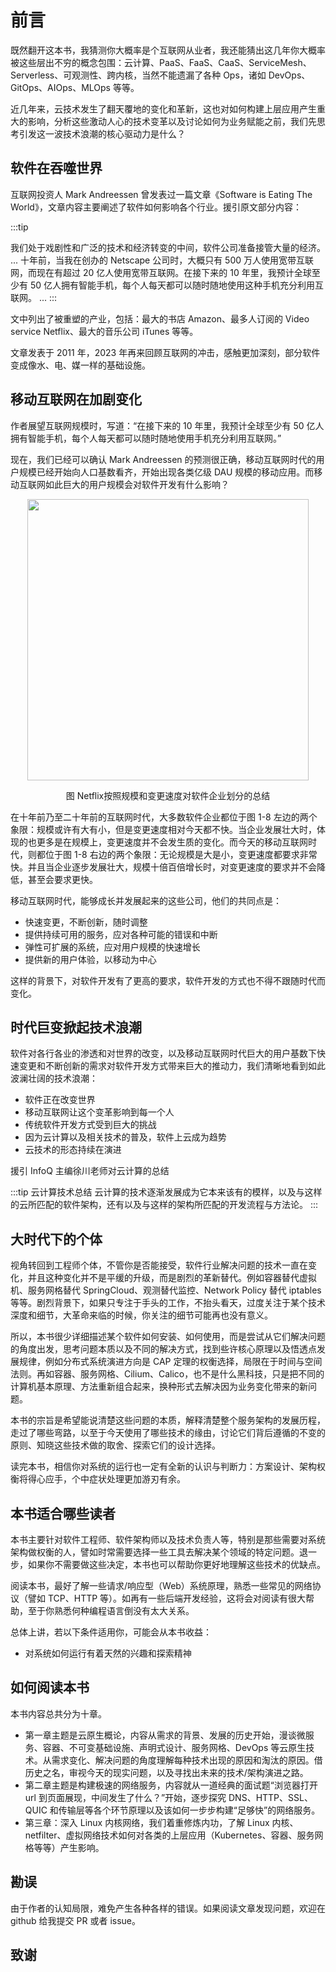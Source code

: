 # 前言

既然翻开这本书，我猜测你大概率是个互联网从业者，我还能猜出这几年你大概率被这些层出不穷的概念包围：云计算、PaaS、FaaS、CaaS、ServiceMesh、Serverless、可观测性、跨内核，当然不能遗漏了各种 Ops，诸如 DevOps、GitOps、AIOps、MLOps 等等。

近几年来，云技术发生了翻天覆地的变化和革新，这也对如何构建上层应用产生重大的影响，分析这些激动人心的技术变革以及讨论如何为业务赋能之前，我们先思考引发这一波技术浪潮的核心驱动力是什么？

## 软件在吞噬世界

互联网投资人 Mark Andreessen 曾发表过一篇文章《Software is Eating The World》，文章内容主要阐述了软件如何影响各个行业。援引原文部分内容：

:::tip <i></i>

我们处于戏剧性和广泛的技术和经济转变的中间，软件公司准备接管大量的经济。
...
十年前，当我在创办的 Netscape 公司时，大概只有 500 万人使用宽带互联网，而现在有超过 20 亿人使用宽带互联网。在接下来的 10 年里，我预计全球至少有 50 亿人拥有智能手机，每个人每天都可以随时随地使用这种手机充分利用互联网。
...
:::

文中列出了被重塑的产业，包括：最大的书店 Amazon、最多人订阅的 Video service Netflix、最大的音乐公司 iTunes 等等。

文章发表于 2011 年，2023 年再来回顾互联网的冲击，感触更加深刻，部分软件变成像水、电、媒一样的基础设施。

## 移动互联网在加剧变化

作者展望互联网规模时，写道：“在接下来的 10 年里，我预计全球至少有 50 亿人拥有智能手机，每个人每天都可以随时随地使用手机充分利用互联网。”

现在，我们已经可以确认 Mark Andreessen 的预测很正确，移动互联网时代的用户规模已经开始向人口基数看齐，开始出现各类亿级 DAU 规模的移动应用。而移动互联网如此巨大的用户规模会对软件开发有什么影响？

<div  align="center">
	<img src="./assets/ppt4.jpg" width = "450"  align=center />
	<p>图 Netflix按照规模和变更速度对软件企业划分的总结</p>
</div>

在十年前乃至二十年前的互联网时代，大多数软件企业都位于图 1-8 左边的两个象限：规模或许有大有小，但是变更速度相对今天都不快。当企业发展壮大时，体现的也更多是在规模上，变更速度并不会发生质的变化。而今天的移动互联网时代，则都位于图 1-8 右边的两个象限：无论规模是大是小，变更速度都要求非常快。并且当企业逐步发展壮大，规模十倍百倍增长时，对变更速度的要求并不会降低，甚至会要求更快。

移动互联网时代，能够成长并发展起来的这些公司，他们的共同点是：

- 快速变更，不断创新，随时调整
- 提供持续可用的服务，应对各种可能的错误和中断
- 弹性可扩展的系统，应对用户规模的快速增长
- 提供新的用户体验，以移动为中心

这样的背景下，对软件开发有了更高的要求，软件开发的方式也不得不跟随时代而变化。

## 时代巨变掀起技术浪潮

软件对各行各业的渗透和对世界的改变，以及移动互联网时代巨大的用户基数下快速变更和不断创新的需求对软件开发方式带来巨大的推动力，我们清晰地看到如此波澜壮阔的技术浪潮：

- 软件正在改变世界
- 移动互联网让这个变革影响到每一个人
- 传统软件开发方式受到巨大的挑战
- 因为云计算以及相关技术的普及，软件上云成为趋势
- 云技术的形态持续在演进

援引 InfoQ 主编徐川老师对云计算的总结

:::tip 云计算技术总结
云计算的技术逐渐发展成为它本来该有的模样，以及与这样的云所匹配的软件架构，还有以及与这样的架构所匹配的开发流程与方法论。
:::

## 大时代下的个体

视角转回到工程师个体，不管你是否能接受，软件行业解决问题的技术一直在变化，并且这种变化并不是平缓的升级，而是剧烈的革新替代。例如容器替代虚拟机、服务网格替代 SpringCloud、观测替代监控、Network Policy 替代 iptables 等等。剧烈背景下，如果只专注于手头的工作，不抬头看天，过度关注于某个技术深度和细节，大革命来临的时候，你关注的细节可能再也没有意义。

所以，本书很少详细描述某个软件如何安装、如何使用，而是尝试从它们解决问题的角度出发，思考问题本质以及不同的解决方式，找到些许核心原理以及悟透点发展规律，例如分布式系统演进方向是 CAP 定理的权衡选择，局限在于时间与空间法则。再如容器、服务网格、Cilium、Calico，也不是什么黑科技，只是把不同的计算机基本原理、方法重新组合起来，换种形式去解决因为业务变化带来的新问题。

本书的宗旨是希望能说清楚这些问题的本质，解释清楚整个服务架构的发展历程，走过了哪些弯路，以至于今天使用了哪些技术的缘由，讨论它们背后遵循的不变的原则、知晓这些技术做的取舍、探索它们的设计选择。

读完本书，相信你对系统的运行也一定有全新的认识与判断力：方案设计、架构权衡将得心应手，个中症状处理更加游刃有余。

## 本书适合哪些读者

本书主要针对软件工程师、软件架构师以及技术负责人等，特别是那些需要对系统架构做权衡的人，譬如时常需要选择一些工具去解决某个领域的特定问题。退一步，如果你不需要做这些决定，本书也可以帮助你更好地理解这些技术的优缺点。

阅读本书，最好了解一些请求/响应型（Web）系统原理，熟悉一些常见的网络协议（譬如 TCP、HTTP 等）。如再有一些后端开发经验，这将会对阅读有很大帮助，至于你熟悉何种编程语言倒没有太大关系。

总体上讲，若以下条件适用你，可能会从本书收益：

- 对系统如何运行有着天然的兴趣和探索精神

## 如何阅读本书

本书内容总共分为十章。

- 第一章主题是云原生概论，内容从需求的背景、发展的历史开始，漫谈微服务、容器、不可变基础设施、声明式设计、服务网格、DevOps 等云原生技术。从需求变化、解决问题的角度理解每种技术出现的原因和淘汰的原因。借历史之名，审视今天的现实问题，以及寻找出未来的技术/架构演进之路。
- 第二章主题是构建极速的网络服务，内容就从一道经典的面试题“浏览器打开 url 到页面展现，中间发生了什么？”开始，逐步探究 DNS、HTTP、SSL、QUIC 和传输层等各个环节原理以及该如何一步步构建“足够快”的网络服务。
- 第三章：深入 Linux 内核网络，我们着重修炼内功，了解 Linux 内核、netfilter、虚拟网络技术如何对各类的上层应用（Kubernetes、容器、服务网格等等）产生影响。

## 勘误

由于作者的认知局限，难免产生各种各样的错误。如果阅读文章发现问题，欢迎在 github 给我提交 PR 或者 issue。


## 致谢
